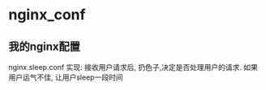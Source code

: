 nginx_conf
==========

我的nginx配置
--------------
nginx.sleep.conf 实现: 接收用户请求后, 扔色子,决定是否处理用户的请求. 如果用户运气不佳, 让用户sleep一段时间
